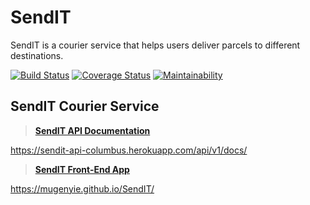 # SendIT
SendIT is a courier service that helps users deliver parcels to different destinations.

[![Build Status](https://travis-ci.org/mugenyie/SendIT.svg?branch=develop)](https://travis-ci.org/mugenyie/SendIT)
[![Coverage Status](https://coveralls.io/repos/github/mugenyie/SendIT/badge.svg?branch=develop)](https://coveralls.io/github/mugenyie/SendIT?branch=develop)
[![Maintainability](https://api.codeclimate.com/v1/badges/292d91c82171712c6749/maintainability)](https://codeclimate.com/github/mugenyie/SendIT/maintainability)

## SendIT Courier Service
> **[SendIT API Documentation](https://sendit-api-columbus.herokuapp.com/api/v1/docs/)**

https://sendit-api-columbus.herokuapp.com/api/v1/docs/

> **[SendIT Front-End App](https://mugenyie.github.io/SendIT/)**

https://mugenyie.github.io/SendIT/
